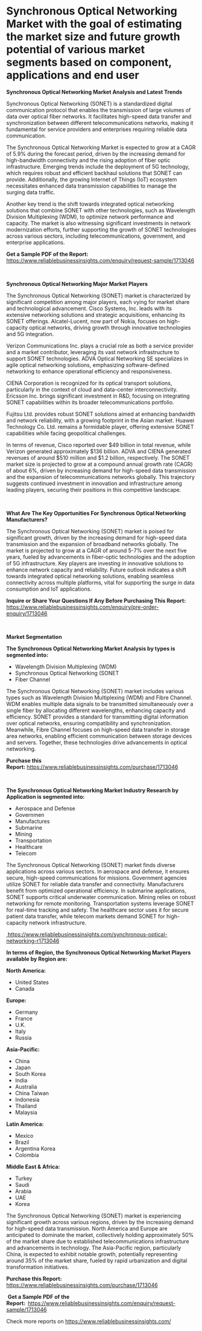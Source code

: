 <p><h1>Synchronous Optical Networking Market with the goal of estimating the market size and future growth potential of various market segments based on component, applications and end user</h1></p><p><strong>Synchronous Optical Networking Market Analysis and Latest Trends</strong></p>
<p><p>Synchronous Optical Networking (SONET) is a standardized digital communication protocol that enables the transmission of large volumes of data over optical fiber networks. It facilitates high-speed data transfer and synchronization between different telecommunications networks, making it fundamental for service providers and enterprises requiring reliable data communication. </p><p>The Synchronous Optical Networking Market is expected to grow at a CAGR of 5.9% during the forecast period, driven by the increasing demand for high-bandwidth connectivity and the rising adoption of fiber optic infrastructure. Emerging trends include the deployment of 5G technology, which requires robust and efficient backhaul solutions that SONET can provide. Additionally, the growing Internet of Things (IoT) ecosystem necessitates enhanced data transmission capabilities to manage the surging data traffic. </p><p>Another key trend is the shift towards integrated optical networking solutions that combine SONET with other technologies, such as Wavelength Division Multiplexing (WDM), to optimize network performance and capacity. The market is also witnessing significant investments in network modernization efforts, further supporting the growth of SONET technologies across various sectors, including telecommunications, government, and enterprise applications.</p></p>
<p><strong>Get a Sample PDF of the Report:&nbsp;</strong> <a href="https://www.reliablebusinessinsights.com/enquiry/request-sample/1713046?utm_campaign=3384&utm_medium=2&utm_source=Github&utm_content=ia&utm_term=28032025&utm_id=synchronous-optical-networking">https://www.reliablebusinessinsights.com/enquiry/request-sample/1713046</a></p>
<p>&nbsp;</p>
<p><strong>Synchronous Optical Networking Major Market Players</strong></p>
<p><p>The Synchronous Optical Networking (SONET) market is characterized by significant competition among major players, each vying for market share and technological advancement. Cisco Systems, Inc. leads with its extensive networking solutions and strategic acquisitions, enhancing its SONET offerings. Alcatel-Lucent, now part of Nokia, focuses on high-capacity optical networks, driving growth through innovative technologies and 5G integration.</p><p>Verizon Communications Inc. plays a crucial role as both a service provider and a market contributor, leveraging its vast network infrastructure to support SONET technologies. ADVA Optical Networking SE specializes in agile optical networking solutions, emphasizing software-defined networking to enhance operational efficiency and responsiveness.</p><p>CIENA Corporation is recognized for its optical transport solutions, particularly in the context of cloud and data-center interconnectivity. Ericsson Inc. brings significant investment in R&D, focusing on integrating SONET capabilities within its broader telecommunications portfolio.</p><p>Fujitsu Ltd. provides robust SONET solutions aimed at enhancing bandwidth and network reliability, with a growing footprint in the Asian market. Huawei Technology Co. Ltd. remains a formidable player, offering extensive SONET capabilities while facing geopolitical challenges.</p><p>In terms of revenue, Cisco reported over $49 billion in total revenue, while Verizon generated approximately $136 billion. ADVA and CIENA generated revenues of around $510 million and $1.2 billion, respectively. The SONET market size is projected to grow at a compound annual growth rate (CAGR) of about 6%, driven by increasing demand for high-speed data transmission and the expansion of telecommunications networks globally. This trajectory suggests continued investment in innovation and infrastructure among leading players, securing their positions in this competitive landscape.</p></p>
<p>&nbsp;</p>
<p><strong>What Are The Key Opportunities For Synchronous Optical Networking Manufacturers?</strong></p>
<p><p>The Synchronous Optical Networking (SONET) market is poised for significant growth, driven by the increasing demand for high-speed data transmission and the expansion of broadband networks globally. The market is projected to grow at a CAGR of around 5-7% over the next five years, fueled by advancements in fiber-optic technologies and the adoption of 5G infrastructure. Key players are investing in innovative solutions to enhance network capacity and reliability. Future outlook indicates a shift towards integrated optical networking solutions, enabling seamless connectivity across multiple platforms, vital for supporting the surge in data consumption and IoT applications.</p></p>
<p><strong>Inquire or Share Your Questions If Any Before Purchasing This Report:</strong> <a href="https://www.reliablebusinessinsights.com/enquiry/pre-order-enquiry/1713046?utm_campaign=3384&utm_medium=2&utm_source=Github&utm_content=ia&utm_term=28032025&utm_id=synchronous-optical-networking">https://www.reliablebusinessinsights.com/enquiry/pre-order-enquiry/1713046</a></p>
<p>&nbsp;</p>
<p><strong>Market Segmentation</strong></p>
<p><strong>The Synchronous Optical Networking Market Analysis by types is segmented into:</strong></p>
<p><ul><li>Wavelength Division Multiplexing (WDM)</li><li>Synchronous Optical Networking (SONET</li><li>Fiber Channel</li></ul></p>
<p><p>The Synchronous Optical Networking (SONET) market includes various types such as Wavelength Division Multiplexing (WDM) and Fibre Channel. WDM enables multiple data signals to be transmitted simultaneously over a single fiber by allocating different wavelengths, enhancing capacity and efficiency. SONET provides a standard for transmitting digital information over optical networks, ensuring compatibility and synchronization. Meanwhile, Fibre Channel focuses on high-speed data transfer in storage area networks, enabling efficient communication between storage devices and servers. Together, these technologies drive advancements in optical networking.</p></p>
<p><strong>Purchase this Report:&nbsp;</strong><a href="https://www.reliablebusinessinsights.com/purchase/1713046?utm_campaign=3384&utm_medium=2&utm_source=Github&utm_content=ia&utm_term=28032025&utm_id=synchronous-optical-networking">https://www.reliablebusinessinsights.com/purchase/1713046</a></p>
<p>&nbsp;</p>
<p><strong>The Synchronous Optical Networking Market Industry Research by Application is segmented into:</strong></p>
<p><ul><li>Aerospace and Defense</li><li>Governmen</li><li>Manufactures</li><li>Submarine</li><li>Mining</li><li>Transportation</li><li>Healthcare</li><li>Telecom</li></ul></p>
<p><p>The Synchronous Optical Networking (SONET) market finds diverse applications across various sectors. In aerospace and defense, it ensures secure, high-speed communications for missions. Government agencies utilize SONET for reliable data transfer and connectivity. Manufacturers benefit from optimized operational efficiency. In submarine applications, SONET supports critical underwater communication. Mining relies on robust networking for remote monitoring. Transportation systems leverage SONET for real-time tracking and safety. The healthcare sector uses it for secure patient data transfer, while telecom markets demand SONET for high-capacity network infrastructure.</p></p>
<p><a href="https://www.reliablebusinessinsights.com/synchronous-optical-networking-r1713046?utm_campaign=3384&utm_medium=2&utm_source=Github&utm_content=ia&utm_term=28032025&utm_id=synchronous-optical-networking">&nbsp;https://www.reliablebusinessinsights.com/synchronous-optical-networking-r1713046</a></p>
<p><strong>In terms of Region, the Synchronous Optical Networking Market Players available by Region are:</strong></p>
<p>
    <p> <strong> North America: </strong>
        <ul>
            <li>United States</li>
            <li>Canada</li>
        </ul>
        </p> 
    <p> <strong> Europe: </strong>
        <ul>
            <li>Germany</li>
            <li>France</li>
            <li>U.K.</li>
            <li>Italy</li>
            <li>Russia</li>
        </ul>
        </p> 
    <p> <strong> Asia-Pacific: </strong>
        <ul>
            <li>China</li>
            <li>Japan</li>
            <li>South Korea</li>
            <li>India</li>
            <li>Australia</li>
            <li>China Taiwan</li>
            <li>Indonesia</li>
            <li>Thailand</li>
            <li>Malaysia</li>
        </ul>
        </p> 
    <p> <strong> Latin America: </strong>
        <ul>
            <li>Mexico</li>
            <li>Brazil</li>
            <li>Argentina Korea</li>
            <li>Colombia</li>
        </ul>
        </p> 
    <p> <strong> Middle East & Africa: </strong>
        <ul>
            <li>Turkey</li>
            <li>Saudi</li>
            <li>Arabia</li>
            <li>UAE</li>
            <li>Korea</li>
        </ul>
    </p>
    </p>
<p><p>The Synchronous Optical Networking (SONET) market is experiencing significant growth across various regions, driven by the increasing demand for high-speed data transmission. North America and Europe are anticipated to dominate the market, collectively holding approximately 50% of the market share due to established telecommunications infrastructure and advancements in technology. The Asia-Pacific region, particularly China, is expected to exhibit notable growth, potentially representing around 35% of the market share, fueled by rapid urbanization and digital transformation initiatives.</p></p>
<p><strong>Purchase this Report: </strong><a href="https://www.reliablebusinessinsights.com/purchase/1713046?utm_campaign=3384&utm_medium=2&utm_source=Github&utm_content=ia&utm_term=28032025&utm_id=synchronous-optical-networking">https://www.reliablebusinessinsights.com/purchase/1713046</a></p>
<p>&nbsp;<strong>Get a Sample PDF of the Report:&nbsp;&nbsp;</strong><a href="https://www.reliablebusinessinsights.com/enquiry/request-sample/1713046?utm_campaign=3384&utm_medium=2&utm_source=Github&utm_content=ia&utm_term=28032025&utm_id=synchronous-optical-networking">https://www.reliablebusinessinsights.com/enquiry/request-sample/1713046</a></p>
<p><strong></strong></p>
<p>Check more reports on <a href="https://www.reliablebusinessinsights.com/?utm_campaign=3384&utm_medium=2&utm_source=Github&utm_content=ia&utm_term=28032025&utm_id=synchronous-optical-networking">https://www.reliablebusinessinsights.com/</a></p>